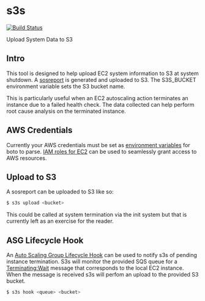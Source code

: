 s3s
===

[![Build Status](https://travis-ci.org/shawnsi/s3s.png)](https://travis-ci.org/shawnsi/s3s)

Upload System Data to S3

Intro
-----

This tool is designed to help upload EC2 system information to S3 at system shutdown.  A [sosreport](https://github.com/sosreport/sos) is generated and uploaded to S3.  The S3S_BUCKET environment variable sets the S3 bucket name.

This is particularly useful when an EC2 autoscaling action terminates an instance due to a failed health check.  The data collected can help perform root cause analysis on the terminated instance.

AWS Credentials
---------------

Currently your AWS credentials must be set as [environment variables](http://boto.readthedocs.org/en/latest/boto_config_tut.html) for boto to parse.  [IAM roles for EC2](http://docs.aws.amazon.com/AWSEC2/latest/UserGuide/iam-roles-for-amazon-ec2.html) can be used to seamlessly grant access to AWS resources.

Upload to S3
------------

A sosreport can be uploaded to S3 like so:

```bash
$ s3s upload <bucket>
```

This could be called at system termination via the init system but that is currently left as an exercise for the reader.

ASG Lifecycle Hook
------------------

An [Auto Scaling Group Lifecycle Hook](http://docs.aws.amazon.com/AutoScaling/latest/DeveloperGuide/AutoScalingGroupLifecycle.html) can be used to notify s3s of pending instance termination.  S3s will monitor the provided SQS queue for a [Terminating:Wait](http://docs.aws.amazon.com/AutoScaling/latest/DeveloperGuide/AutoScalingGroupLifecycle.html) message that corresponds to the local EC2 instance.  When the message is received s3s will perfom an upload to the provided S3 bucket.

```bash
$ s3s hook <queue> <bucket>
```

